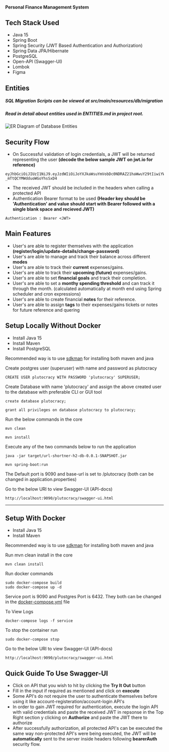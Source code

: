 
#### Personal Finance Management System

## Tech Stack Used 
* Java 15
* Spring Boot
* Spring Security (JWT Based Authentication and Authorization)
* Spring Data JPA/Hibernate
* PostgreSQL
* Open-API (Swagger-UI)
* Lombok
* Figma

## Entities
##### SQL Migration Scripts can be viewed at src/main/resources/db/migration
##### Read in detail about entities used in ENTITIES.md in project root.
![ER Diagram of Database Entities](https://user-images.githubusercontent.com/69693621/119250906-e7159b80-bbc0-11eb-930d-944714b986f6.jpeg)


## Security Flow
* On Successful validation of login credentials, a JWT will be returned representing the user **(decode the below sample JWT on jwt.io for reference)**

```
eyJhbGciOiJIUzI1NiJ9.eyJzdWIiOiJoYXJkaWsuYmVobDc0NDRAZ21haWwuY29tIiwiYWNjb3VudF9jcmVhdGlvbl90aW1lc3RhbXAiOiIyMDIxLTA1LTIyVDExOjIyOjE5LjQ5MTQ4NiIsInVzZXJfaWQiOiIzODQ3ZjYxYy1hNjc0LTQ0N2UtYmQ0ZC0wZThhODk3NTg2YmQiLCJ0b3RhbF9iYWxhbmNlX2lkIjoiMWQyZWNiMzctMDNkNS00YjhhLWI0Y2MtMDllZTBmYjQwMDM3Iiwic2NvcGUiOiJ1c2VyIiwibmFtZSI6IkhhcmRpayBCZWhsIiwiZXhwIjoxNjIxNzA4NDE0LCJpYXQiOjE2MjE2NzI0MTR9.XaqcTVYUuBIBtp74pJK-_mTtQCYMWdduoWGoYhsSxD4
```
* The received JWT should be included in the headers when calling a protected API
* Authentication Bearer format to be used **(Header key should be 'Authentication' and value should start with Bearer followed with a single blank space and recieved JWT)**

```
Authentication : Bearer <JWT>
```

## Main Features
* User's are able to register themselves with the application **(register/login/update-details/change-password)**
* User's are able to manage and track their balance across different **modes**
* User's are able to track their **current** expenses/gains.
* User's are able to track their **upcoming (future)** expenses/gains.
* User's are able to set **financial goals** and track their completion.
* User's are able to set a **monthy spending threshold** and can track it through the month. (calculated automatically at month end using Spring scheduler and cron expressions)
* User's are able to create financial **notes** for their reference.
* User's are able to assign **tags** to their expenses/gains tickets or notes for future reference and quering


## Setup Locally Without Docker

* Install Java 15
* Install Maven
* Install PostgreSQL

Recommended way is to use [sdkman](https://sdkman.io/) for installing both maven and java

Create postgres user (superuser) with name and password as plutocracy

```
CREATE USER plutocracy WITH PASSWORD 'plutocracy' SUPERUSER;
```
Create Database with name 'plutocracy' and assign the above created user to the database with preferable CLI or GUI tool

```
create database plutocracy;
```

```
grant all privileges on database plutocracy to plutocracy;
```

Run the below commands in the core

```
mvn clean
```

```
mvn install
```

Execute any of the two commands below to run the application

```
java -jar target/url-shortner-h2-db-0.0.1-SNAPSHOT.jar
```

```
mvn spring-boot:run
```

The Default port is 9090 and base-url is set to /plutocracy (both can be changed in application.properties)

Go to the below URI to view Swagger-UI (API-docs)

```
http://localhost:9090/plutocracy/swagger-ui.html
```

---

## Setup With Docker
* Install Java 15
* Install Maven

Recommended way is to use [sdkman](https://sdkman.io/) for installing both maven and java

Run mvn clean install in the core

```
mvn clean install
```

Run docker commands

```
sudo docker-compose build
sudo docker-compose up -d
```

Service port is 9090 and Postgres Port is 6432. They both can be changed in the [docker-compose.yml](docker-compose.yml) file

To View Logs

```
docker-compose logs -f service
```

To stop the container run

```
sudo docker-compose stop
```

Go to the below URI to view Swagger-UI (API-docs)

```
http://localhost:9090/plutocracy/swagger-ui.html
```

## Quick Guide To Use Swagger-UI

* Click on API that you wish to hit by clicking the **Try It Out** button
* Fill in the input if required as mentioned and click on **execute**
* Some API's do not require the user to authenticate themselves before using it like account-registeration/account-login API's
* In order to gain JWT required for authentication, execute the login API with valid credentials and paste the received JWT in repsonse in the Top Right section y clicking on **Authorize** and paste the JWT there to authorize
* After successfully authorization, all protected API's can be executed the same way non-protected API's were being executed, the JWT will be **automatically** sent to the server inside headers following **bearerAuth** security flow. 

